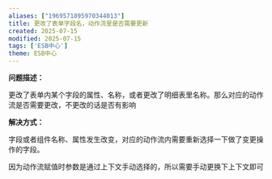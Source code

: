 ```yaml
---
aliases: ["1969571895970344013"]
title: 更改了表单字段名，动作流里是否需要更新
created: 2025-07-15
modified: 2025-07-15
tags: ['ESB中心']
theme: ESB中心
---
```


**问题描述：**

更改了表单内某个字段的属性、名称，或者更改了明细表里名称。那么对应的动作流是否需要更改，不更改的话是否有影响

**解决方式：**

字段或者组件名称、属性发生改变，对应的动作流内需要重新选择一下做了变更操作的字段。

因为动作流赋值时参数是通过上下文手动选择的，所以需要手动更换下上下文即可